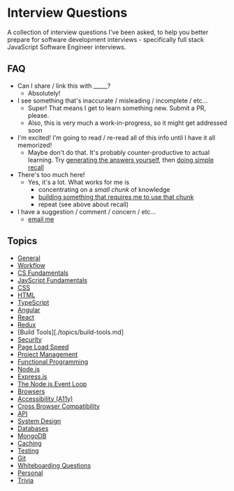# Interview Questions

A collection of interview questions I've been asked, to help you better prepare for software development interviews - specifically full stack JavaScript Software Engineer interviews.

## FAQ

- Can I share / link this with _____?
  - Absolutely!
- I see something that's inaccurate / misleading / incomplete / etc...
  - Super! That means I get to learn something new. Submit a PR, please.
  - Also, this is very much a work-in-progress, so it might get addressed soon
- I'm excited! I'm going to read / re-read all of this info until I have it all memorized!
  - Maybe don't do that. It's probably counter-productive to actual learning. Try [generating the answers yourself](https://www.youtube.com/watch?v=O96fE1E-rf8&vl=en), then [doing simple recall](https://www.apa.org/science/about/psa/2016/06/learning-memory)
- There's too much here!
  - Yes, it's a lot. What works for me is
    - concentrating on a *small chunk* of knowledge
    - [building something that requires me to use that chunk](https://bellcd.github.io/)
    - repeat (see above about recall)
- I have a suggestion / comment / concern / etc...
  - [email me](mailto:ChristianDibalaBell@gmail.com)


## Topics

- [General](./topics/general.md)
- [Workflow](./topics/workflow.md)
- [CS Fundamentals](./topics/cs-fundamentals.md)
- [JavScript Fundamentals](./topics/js-fundamentals.md)
- [CSS](./topics/css.md)
- [HTML](./topics/html.md)
- [TypeScript](./topics/typescript.md)
- [Angular](./topics/angular.md)
- [React](./topics/react.md)
- [Redux](./topics/redux.md)
- [Build Tools][./topics/build-tools.md]
- [Security](./topics/security.md)
- [Page Load Speed](./topics/page-load-speed.md)
- [Project Management](./topics/project-management.md)
- [Functional Programming](./topics/functional-programming.md)
- [Node.js](./topics/nodejs.md)
- [Express.js](./topics/express.md)
- [The Node.js Event Loop](./topics/the-nodejs-event-loop.md)
- [Browsers](./topics/browsers.md)
- [Accessibility (A11y)](./topics/accessibility.md)
- [Cross Browser Compatibility](./topics/cross-browser-compatibility.md)
- [API](./topics/api.md)
- [System Design](./topics/system-design.md)
- [Databases](./topics/databases.md)
- [MongoDB](./topics/mongodb.md)
- [Caching](./topics/caching.md)
- [Testing](./topics/testing.md)
- [Git](./topics/git.md)
- [Whiteboarding Questions](./topics/whiteboarding-questions.md)
- [Personal](./topics/personal.md)
- [Trivia](./topics/trivia.md)